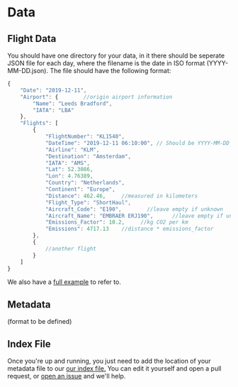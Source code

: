 # Data

## Flight Data
You should have one directory for your data, in it there should be seperate JSON file for each day, where the filename is the date in ISO format (YYYY-MM-DD.json).
The file should have the following format:

```javascript
{
    "Date": "2019-12-11",
    "Airport": {        //origin airport information
        "Name": "Leeds Bradford",
        "IATA": "LBA"
    },
    "Flights": [
        {
            "FlightNumber": "KL1540",
            "DateTime": "2019-12-11 06:10:00", // Should be YYYY-MM-DD HH:MM:SS format
            "Airline": "KLM",
            "Destination": "Amsterdam",
            "IATA": "AMS",
            "Lat": 52.3086,
            "Lon": 4.76389,
            "Country": "Netherlands",
            "Continent": "Europe",
            "Distance": 462.46,     //measured in kilometers
            "Flight_Type": "ShortHaul",
            "Aircraft_Code": "E190",        //leave empty if unknown
            "Aircraft_Name": "EMBRAER ERJ190",      //leave empty if unknown
            "Emissions_Factor": 10.2,     //kg CO2 per km
            "Emissions": 4717.13    //distance * emissions_factor
        },
        {
            //another flight 
        }
    ]
}
```
We also have a [full example](flights-example.json) to refer to.

## Metadata
(format to be defined)

## Index File
Once you're up and running, you just need to add the location of your metadata file to our [our index file.](data/index.json)  You can edit it yourself and open a pull request, or [open an issue](https://github.com/odileeds/flight-data/issues/new) and we'll help.


